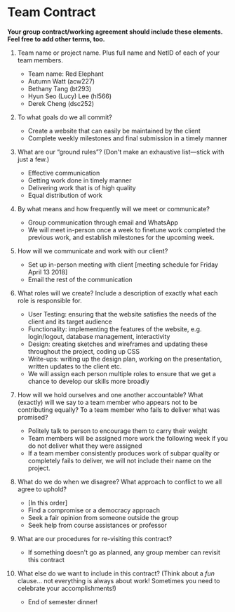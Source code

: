 # Team Contract

**Your group contract/working agreement should include these elements. Feel free to add other terms, too.**

1. Team name or project name. Plus full name and NetID of each of your team members.

    * Team name: Red Elephant
    * Autumn Watt (acw227)
    * Bethany Tang (bt293)
    * Hyun Seo (Lucy) Lee (hl566)
    * Derek Cheng (dsc252)


2. To what goals do we all commit?

    * Create a website that can easily be maintained by the client
    * Complete weekly milestones and final submission in a timely manner


3. What are our “ground rules”? (Don't make an exhaustive list—stick with just a few.)

    * Effective communication
    * Getting work done in timely manner
    * Delivering work that is of high quality
    * Equal distribution of work

4. By what means and how frequently will we meet or communicate?

    * Group communication through email and WhatsApp
    * We will meet in-person once a week to finetune work completed the previous work, and establish milestones for the upcoming week.

5. How will we communicate and work with our client?

    * Set up in-person meeting with client [meeting schedule for Friday April 13 2018]
    * Email the rest of the communication

6. What roles will we create? Include a description of exactly what each role is responsible for.

    * User Testing: ensuring that the website satisfies the needs of the client and its target audience
    * Functionality: implementing the features of the website, e.g. login/logout, database management, interactivity
    * Design: creating sketches and wireframes and updating these throughout the project, coding up CSS
    * Write-ups: writing up the design plan, working on the presentation, written updates to the client etc.
    * We will assign each person multiple roles to ensure that we get a chance to develop our skills more broadly

7. How will we hold ourselves and one another accountable? What (exactly) will we say to a team member who appears not to be contributing equally? To a team member who fails to deliver what was promised?

    * Politely talk to person to encourage them to carry their weight
    * Team members will be assigned more work the following week if you do not deliver what they were assigned
    * If a team member consistently produces work of subpar quality or completely fails to deliver, we will not include their name on the project.

8. What do we do when we disagree? What approach to conflict to we all agree to uphold?

    * [In this order]
    * Find a compromise or a democracy approach
    * Seek a fair opinion from someone outside the group
    * Seek help from course assistances or professor 
    
9. What are our procedures for re-visiting this contract?

    * If something doesn't go as planned, any group member can revisit this contract 

10. What else do we want to include in this contract? (Think about a *fun* clause... not everything is always about work! Sometimes you need to celebrate your accomplishments!)

    * End of semester dinner!


